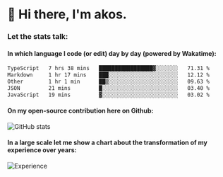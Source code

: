 # 👋 Hi there, I'm akos. 


### Let the stats talk:


#### In which language I code (or edit) day by day (powered by Wakatime): 

<!--START_SECTION:waka-->

```txt
TypeScript   7 hrs 38 mins   █████████████████▓░░░░░░░   71.31 %
Markdown     1 hr 17 mins    ███░░░░░░░░░░░░░░░░░░░░░░   12.12 %
Other        1 hr 1 min      ██▒░░░░░░░░░░░░░░░░░░░░░░   09.63 %
JSON         21 mins         █░░░░░░░░░░░░░░░░░░░░░░░░   03.40 %
JavaScript   19 mins         ▓░░░░░░░░░░░░░░░░░░░░░░░░   03.02 %
```

<!--END_SECTION:waka-->

#### On my open-source contribution here on Github:
 
![GitHub stats](https://github-readme-stats.vercel.app/api?username=akosbalasko)

#### In a large scale let me show a chart about the transformation of my experience over years:   

![Experience](https://cr-skills-chart-widget.azurewebsites.net/api/api?username=akosbalasko)
